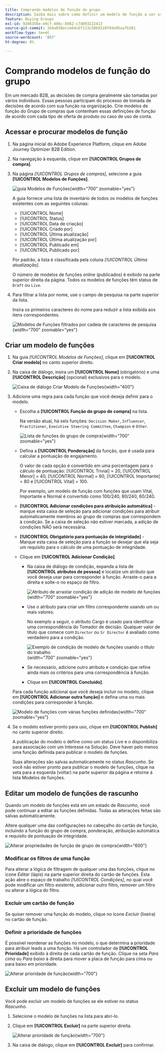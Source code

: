 ```yaml
---
title: Comprando modelos de função do grupo
description: Saiba mais sobre como definir um modelo de função a ser usado como um componente de grupo de compras.
feature: Buying Groups
exl-id: 9206356e-e9cf-486c-8982-c7d893222413
source-git-commit: 164a038ecce64cbf113c50b9328f84a95aa7b201
workflow-type: tm+mt
source-wordcount: '857'
ht-degree: 0%

---
```


# Comprando modelos de função do grupo

Em um mercado B2B, as decisões de compra geralmente são tomadas por vários indivíduos. Essas pessoas participam do processo de tomada de decisões de acordo com sua função na organização. Crie modelos de função do Grupo de compras que contenham essas definições de função de acordo com cada tipo de oferta de produto ou caso de uso de conta.

## Acessar e procurar modelos de função

1. Na página inicial do Adobe Experience Platform, clique em Adobe Journey Optimizer B2B Edition.

1. Na navegação à esquerda, clique em **[!UICONTROL Grupos de compra]**.

1. Na página _[!UICONTROL Grupos de compras]_, selecione a guia **[!UICONTROL Modelos de Funções]**.

   ![guia Modelos de Funções](assets/roles-templates-tab.png){width="700" zoomable="yes"}

   A guia fornece uma lista de inventário de todos os modelos de funções existentes com as seguintes colunas:

   * [!UICONTROL Nome]
   * [!UICONTROL Status]
   * [!UICONTROL Data de criação]
   * [!UICONTROL Criado por]
   * [!UICONTROL Última atualização]
   * [!UICONTROL Última atualização por]
   * [!UICONTROL Publicado em]
   * [!UICONTROL Publicado por]

   Por padrão, a lista é classificada pela coluna _[!UICONTROL Última atualização]_.

   O número de modelos de funções _online_ (publicados) é exibido na parte superior direita da página. Todos os modelos de funções têm status de `Draft` ou `Live`.

1. Para filtrar a lista por nome, use o campo de pesquisa na parte superior da lista.

   Insira os primeiros caracteres do nome para reduzir a lista exibida aos itens correspondentes.

   ![Modelos de Funções filtrados por cadeia de caracteres de pesquisa](assets/roles-templates-search.png){width="700" zoomable="yes"}

## Criar um modelo de funções

1. Na guia _[!UICONTROL Modelos de Funções]_, clique em **[!UICONTROL Criar modelo]** no canto superior direito.

1. Na caixa de diálogo, insira um **[!UICONTROL Nome]** (obrigatório) e uma **[!UICONTROL Descrição]** (opcional) exclusivos para o modelo.

   ![Caixa de diálogo Criar Modelo de Funções](assets/roles-template-create-dialog.png){width="400"}

1. Adicione uma regra para cada função que você deseja definir para o modelo.

   * Escolha a **[!UICONTROL Função do grupo de compra]** na lista.

     Na versão atual, há seis funções: `Decision Maker`, `Influencer`, `Practitioner`, `Executive Steering Committee`, `Champion` e `Other`.

     ![Lista de funções do grupo de compra](./assets/roles-template-create-roles-list.png){width="700" zoomable="yes"}

   * Defina a **[!UICONTROL Ponderação]** da função, que é usada para calcular a pontuação de engajamento.

     O valor de cada opção é convertido em uma porcentagem para o cálculo de pontuação: [!UICONTROL Trivial] = 20, [!UICONTROL Menor] = 40, [!UICONTROL Normal] = 60, [!UICONTROL Importante] = 80 e [!UICONTROL Vital] = 100.

     Por exemplo, um modelo de função com funções que usam Vital, Importante e Normal é convertido como 100/240, 80/240, 60/240.

   * **[!UICONTROL Adicionar condições para atribuição automática]** - marque esta caixa de seleção para adicionar condições para atribuir automaticamente membros ao grupo de compras que correspondem à condição. Se a caixa de seleção não estiver marcada, a adição de condições NÃO será necessária.

   * **[!UICONTROL Obrigatório para pontuação de integridade]** - Marque esta caixa de seleção para a função se desejar que ela seja um requisito para o cálculo de uma pontuação de integridade.

   * Clique em **[!UICONTROL Adicionar Condição]**.

      * Na caixa de diálogo de condição, expanda a lista de **[!UICONTROL atributos de pessoa]** e localize um atributo que você deseja usar para corresponder à função. Arraste-o para a direita e solte-o no espaço de filtro.

        ![Atributo de arrastar condição de adição de modelo de funções](assets/roles-template-role-attribute.png){width="700" zoomable="yes"}

      * Use o atributo para criar um filtro correspondente usando um ou mais valores.

        No exemplo a seguir, o atributo Cargo é usado para identificar uma correspondência do Tomador de decisão. Qualquer valor de título que comece com `Director` ou `Sr Director` é avaliado como verdadeiro para a condição.

        ![Exemplo de condição de modelo de funções usando o título do trabalho](assets/roles-template-condition-example-job-title.png){width="700" zoomable="yes"}

      * Se necessário, adicione outro atributo e condição que refine ainda mais os critérios para uma correspondência à função.

      * Clique em **[!UICONTROL Concluído]**.

   Para cada função adicional que você deseja incluir no modelo, clique em **[!UICONTROL Adicionar outra função]** e defina uma ou mais condições para corresponder à função.

   ![Modelo de funções com várias funções definidas](assets/roles-template-multiple-roles.png){width="700" zoomable="yes"}

1. Se o modelo estiver pronto para uso, clique em **[!UICONTROL Publish]** no canto superior direito.

   A publicação do modelo o define como um status _Live_ e o disponibiliza para associação com um Interesse na Solução. Deve haver pelo menos uma função definida para publicar o modelo de funções.

   Suas alterações são salvas automaticamente no status _Rascunho_. Se você não estiver pronto para publicar o modelo de funções, clique na seta para a esquerda (voltar) na parte superior da página e retorne à lista Modelos de funções.

## Editar um modelo de funções de rascunho

Quando um modelo de funções está em um estado de _Rascunho_, você pode continuar a editar as funções definidas. Todas as alterações feitas são salvas automaticamente.

Altere qualquer uma das configurações no cabeçalho do cartão de função, incluindo a função do grupo de compra, ponderação, atribuição automática e requisito de pontuação de integridade.

![Alterar propriedades de função de grupo de compra](./assets/roles-template-role-properties.png){width="600"}

### Modificar os filtros de uma função

Para alterar a lógica de filtragem de qualquer uma das funções, clique no ícone _Editar_ (lápis) na parte superior direita do cartão de funções. Esta ação abre o espaço de trabalho _[!UICONTROL Condições]_, no qual você pode modificar um filtro existente, adicionar outro filtro, remover um filtro ou alterar a lógica do filtro.

### Excluir um cartão de função

Se quiser remover uma função do modelo, clique no ícone _Excluir_ (lixeira) no cartão de função.

### Definir a prioridade de funções

É possível reordenar as funções no modelo, o que determina a prioridade para atribuir leads a uma função. Há um controlador de **[!UICONTROL Prioridade]** exibido à direita de cada cartão de função. Clique na seta _Para cima_ ou _Para baixo_ à direita para mover a placa de função para cima ou para baixo em prioridade.

![Alterar prioridade de função](./assets/roles-template-role-priority.png){width="700"}

## Excluir um modelo de funções

Você pode excluir um modelo de funções se ele estiver no status _Rascunho_.

1. Selecione o modelo de funções na lista para abri-lo.

1. Clique em **[!UICONTROL Excluir]** na parte superior direita.

   ![Alterar prioridade de função](./assets/roles-template-delete.png){width="700"}

1. Na caixa de diálogo, clique em **[!UICONTROL Excluir]** para confirmar.
